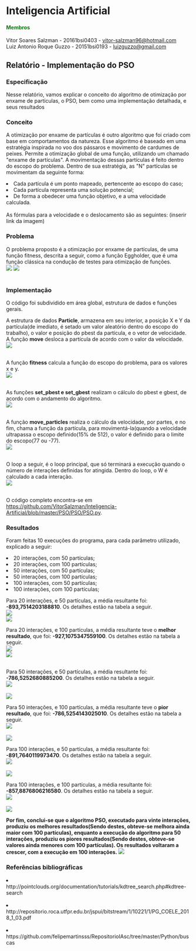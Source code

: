 # Inteligencia Artificial

#### <font color="green"> Membros </font><br>
Vitor Soares Salzman - 20161bsi0403 - vitor-salzman96@hotmail.com<br>
Luiz Antonio Roque Guzzo - 20151bsi0193 - luizguzzo@gmail.com<br>


## Relatório - Implementação do PSO<br>

### Especificação<br>
Nesse relatório, vamos explicar o conceito do algoritmo de otimização por enxame de partículas, o PSO, bem como uma implementação detalhada, e seus resultados<br>

### Conceito<br>
A otimização por enxame de partículas é outro algoritmo que foi criado com base em comportamentos da natureza. Esse algoritmo é baseado em uma estratégia inspirada no voo dos pássaros e movimento de cardumes de peixes. Permite a otimização global de uma função, utilizando um chamado "enxame de partículas". A movimentação dessas partículas é feito dentro do escopo do problema. Dentro de sua estratégia, as "N" partículas se movimentam da seguinte forma: <br>
<li> Cada partícula é um ponto mapeado, pertencente ao escopo do caso; </li>
<li> Cada partícula representa uma solução potencial; </li>
<li> De forma a obedecer uma função objetivo, e a uma velocidade calculada.</li><br>
As fórmulas para a velocidade e o deslocamento são as seguintes: (inserir link da imagem)<br>



### Problema  <br>

O problema proposto é a otimização por enxame de partículas, de uma função fitness, descrita a seguir, como a função Eggholder, que é uma função clássica na condução de testes para otimização de funções.<br>
<img src="https://github.com/VitorSalzman/Inteligencia-Artificial/blob/master/PSO/Imagens/1_Formulas.png"> 
<img src="https://github.com/VitorSalzman/Inteligencia-Artificial/blob/master/PSO/Imagens/2_Fittness.png">
<br><br>


### Implementação<br>
O código foi subdividido em área global, estrutura de dados e funções gerais.<br>

A estrutura de dados <b>Particle</b>, armazena em seu interior, a posição X e Y da partícula(de imediato, é setado um valor aleatório dentro do escopo do trabalho), o valor e posição do pbest da partícula, e o vetor de velocidade. A função <b>move</b> desloca a partícula de acordo com o valor da velocidade.<br>
<img src="https://github.com/VitorSalzman/Inteligencia-Artificial/blob/master/PSO/Imagens/1_cod.PNG"> <br><br>

A função <b>fitness</b> calcula a função do escopo do problema, para os valores x e y.<br>
<img src="https://github.com/VitorSalzman/Inteligencia-Artificial/blob/master/PSO/Imagens/2_cod.PNG"> <br><br>

As funções <b>set_pbest e set_gbest</b> realizam o cálculo do pbest e gbest, de acordo com o andamento do algoritmo.<br> <img src="https://github.com/VitorSalzman/Inteligencia-Artificial/blob/master/PSO/Imagens/3_cod.PNG"> <br><br>

A função <b>move_particles</b> realiza o cálculo da velocidade, por partes, e no fim, chama a função da partícula, para movimentá-la(quando a velocidade ultrapassa o escopo definido(15% de 512), o valor é definido para o limite do escopo(77 ou -77).<br>
<img src="https://github.com/VitorSalzman/Inteligencia-Artificial/blob/master/PSO/Imagens/4_cod.PNG"> <br><br>

O loop a seguir, é o loop principal, que só terminará a execução quando o número de interações definidas for atingida. Dentro do loop, o W é calculado a cada interação.<br>
<img src="https://github.com/VitorSalzman/Inteligencia-Artificial/blob/master/PSO/Imagens/5_cod.PNG"> <br><br>


O código completo encontra-se em https://github.com/VitorSalzman/Inteligencia-Artificial/blob/master/PSO/PSO/PSO.py. <br>

   

### Resultados<br>

Foram feitas 10 execuções do programa, para cada parâmetro utilizado, explicado a seguir:<br>
<li> 20 interações, com 50 partículas;</li>
<li> 20 interações, com 100 partículas;</li>
<li> 50 interações, com 50 partículas;</li>
<li> 50 interações, com 100 partículas;</li>
<li> 100 interações, com 50 partículas;</li>
<li> 100 interações, com 100 partículas;</li>

Para 20 interações, e 50 partículas, a média resultante foi: <b>-893,7514203188810</b>. Os detalhes estão na tabela a seguir.<br>
<img src="https://github.com/VitorSalzman/Inteligencia-Artificial/blob/master/PSO/Imagens/20_50.PNG"> <br>
<img src="https://github.com/VitorSalzman/Inteligencia-Artificial/blob/master/PSO/Imagens/graph_20_50.PNG"> <br>




Para 20 interações, e 100 partículas, a média resultante teve o <b> melhor resultado</b>, que foi: <b>-927,1075347559100</b>. Os detalhes estão na tabela a seguir.<br>
<img src="https://github.com/VitorSalzman/Inteligencia-Artificial/blob/master/PSO/Imagens/20_100.PNG"> <br>
<img src="https://github.com/VitorSalzman/Inteligencia-Artificial/blob/master/PSO/Imagens/graph_20_100.PNG"> <br><br>

Para 50 interações, e 50 partículas, a média resultante foi: <b>-786,5252680885200</b>. Os detalhes estão na tabela a seguir.<br>
<img src="https://github.com/VitorSalzman/Inteligencia-Artificial/blob/master/PSO/Imagens/50_50.PNG"> <br><br>
<img src="https://github.com/VitorSalzman/Inteligencia-Artificial/blob/master/PSO/Imagens/graph_50_50.PNG"> <br>

Para 50 interações, e 100 partículas, a média resultante teve o <b>pior resultado</b>, que foi: <b>-786,5254143025010</b>. Os detalhes estão na tabela a seguir.<br>
<img src="https://github.com/VitorSalzman/Inteligencia-Artificial/blob/master/PSO/Imagens/50_100.PNG"> <br><br>
<img src="https://github.com/VitorSalzman/Inteligencia-Artificial/blob/master/PSO/Imagens/graph_50_100.PNG"> <br>

Para 100 interações, e 50 partículas, a média resultante foi: <b>-891,7640119973470</b>. Os detalhes estão na tabela a seguir.<br>
<img src="https://github.com/VitorSalzman/Inteligencia-Artificial/blob/master/PSO/Imagens/100_50.PNG"> <br><br>
<img src="https://github.com/VitorSalzman/Inteligencia-Artificial/blob/master/PSO/Imagens/graph_100_50.PNG"> <br>

Para 100 interações, e 100 partículas, a média resultante foi: <b>-857,8876806216580</b>. Os detalhes estão na tabela a seguir.<br>
<img src="https://github.com/VitorSalzman/Inteligencia-Artificial/blob/master/PSO/Imagens/100_100.PNG"> <br><br>
<img src="https://github.com/VitorSalzman/Inteligencia-Artificial/blob/master/PSO/Imagens/graph_100_100.png"> <br>

<b>Por fim, conclui-se que o algoritmo PSO, executado para vinte interações, produziu os melhores resultados(Sendo destes, obteve-se melhora ainda maior com 100 partículas), enquanto a execução do algoritmo para 50 interações, produziu os piores resultados(Sendo destes, obteve-se valores ainda menores com 100 partículas). Os resultados voltaram a crescer, com a execução em 100 interações.</b>
<img src="https://github.com/VitorSalzman/Inteligencia-Artificial/blob/master/PSO/Imagens/modelo_3d.jfif"> <br>




### Referências bibliográficas<br>
<li>http://pointclouds.org/documentation/tutorials/kdtree_search.php#kdtree-search</li><br>
<li>http://repositorio.roca.utfpr.edu.br/jspui/bitstream/1/10221/1/PG_COELE_2018_1_03.pdf</li><br>
<li>https://github.com/felipemartinsss/RepositorioIAsc/tree/master/Python/buscas</li><br>
